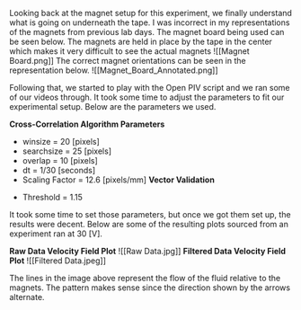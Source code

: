 Looking back at the magnet setup for this experiment, we finally understand what is going on underneath the tape. I was incorrect in my representations of the magnets from previous lab days. The magnet board being used can be seen below. The magnets are held in place by the tape in the center which makes it very difficult to see the actual magnets
![[Magnet Board.png]]
The correct magnet orientations can be seen in the representation below.
![[Magnet_Board_Annotated.png]]

Following that, we started to play with the Open PIV script and we ran some of our videos through.
It took some time to adjust the parameters to fit our experimental setup. Below are the parameters we used.

**Cross-Correlation Algorithm Parameters**
* winsize = 20  [pixels]
* searchsize = 25 [pixels]
* overlap = 10 [pixels]
* dt = 1/30 [seconds]
* Scaling Factor = 12.6 [pixels/mm]
**Vector Validation**
- Threshold = 1.15

It took some time to set those parameters, but once we got them set up, the results were decent. Below are some of the resulting plots sourced from an experiment ran at 30 [V].

**Raw Data Velocity Field Plot** 
![[Raw Data.jpg]]
**Filtered Data Velocity Field Plot**
![[Filtered Data.jpeg]]

The lines in the image above represent the flow of the fluid relative to the magnets. The pattern makes sense since the direction shown by the arrows alternate.

